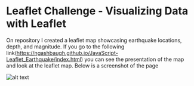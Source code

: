 # Leaflet Challenge - Visualizing Data with Leaflet

On repository I created a leaflet map showcasing earthquake locations, depth, and magnitude. If you go to the following link(https://ngashbaugh.github.io/JavaScript-Leaflet_Earthquake/index.html) you can see the presentation of the map and look at the leaflet map. Below is a screenshot of the page 



![alt text](https://github.com/NGASHBAUGH/JavaScript-Leaflet_Earthquake/blob/master/Images/my_images/Capture.PNG)



